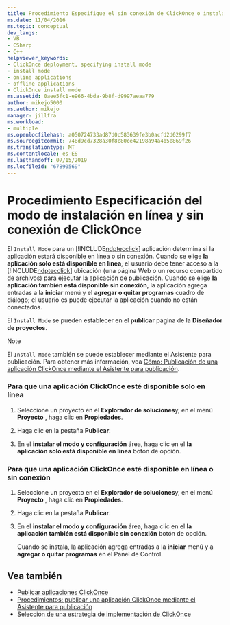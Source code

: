```yaml
---
title: Procedimiento Especifique el sin conexión de ClickOnce o instalar el modo en línea | Documentos de Microsoft
ms.date: 11/04/2016
ms.topic: conceptual
dev_langs:
- VB
- CSharp
- C++
helpviewer_keywords:
- ClickOnce deployment, specifying install mode
- install mode
- online applications
- offline applications
- ClickOnce install mode
ms.assetid: 0aee5fc1-e966-4bda-9b8f-d9997aeaa779
author: mikejo5000
ms.author: mikejo
manager: jillfra
ms.workload:
- multiple
ms.openlocfilehash: a050724733ad87d0c583639fe3b0acfd2d6299f7
ms.sourcegitcommit: 748d9cd7328a30f8c80ce42198a94a4b5e869f26
ms.translationtype: MT
ms.contentlocale: es-ES
ms.lasthandoff: 07/15/2019
ms.locfileid: "67890569"
---
```

# <a name="how-to-specify-the-clickonce-offline-or-online-install-mode"></a>Procedimiento Especificación del modo de instalación en línea y sin conexión de ClickOnce
El `Install Mode` para un [!INCLUDE[ndptecclick](../deployment/includes/ndptecclick_md.md)] aplicación determina si la aplicación estará disponible en línea o sin conexión. Cuando se elige **la aplicación solo está disponible en línea**, el usuario debe tener acceso a la [!INCLUDE[ndptecclick](../deployment/includes/ndptecclick_md.md)] ubicación (una página Web o un recurso compartido de archivos) para ejecutar la aplicación de publicación. Cuando se elige **la aplicación también está disponible sin conexión**, la aplicación agrega entradas a la **iniciar** menú y el **agregar o quitar programas** cuadro de diálogo; el usuario es puede ejecutar la aplicación cuando no están conectados.

El `Install Mode` se pueden establecer en el **publicar** página de la **Diseñador de proyectos**.

> [!NOTE]
> El `Install Mode` también se puede establecer mediante el Asistente para publicación. Para obtener más información, vea [Cómo: Publicación de una aplicación ClickOnce mediante el Asistente para publicación](../deployment/how-to-publish-a-clickonce-application-using-the-publish-wizard.md).

### <a name="to-make-a-clickonce-application-available-online-only"></a>Para que una aplicación ClickOnce esté disponible solo en línea

1. Seleccione un proyecto en el **Explorador de soluciones**y, en el menú **Proyecto** , haga clic en **Propiedades**.

2. Haga clic en la pestaña **Publicar**.

3. En el **instalar el modo y configuración** área, haga clic en el **la aplicación solo está disponible en línea** botón de opción.

### <a name="to-make-a-clickonce-application-available-online-or-offline"></a>Para que una aplicación ClickOnce esté disponible en línea o sin conexión

1. Seleccione un proyecto en el **Explorador de soluciones**y, en el menú **Proyecto** , haga clic en **Propiedades**.

2. Haga clic en la pestaña **Publicar**.

3. En el **instalar el modo y configuración** área, haga clic en el **la aplicación también está disponible sin conexión** botón de opción.

     Cuando se instala, la aplicación agrega entradas a la **iniciar** menú y a **agregar o quitar programas** en el Panel de Control.

## <a name="see-also"></a>Vea también
- [Publicar aplicaciones ClickOnce](../deployment/publishing-clickonce-applications.md)
- [Procedimientos: publicar una aplicación ClickOnce mediante el Asistente para publicación](../deployment/how-to-publish-a-clickonce-application-using-the-publish-wizard.md)
- [Selección de una estrategia de implementación de ClickOnce](../deployment/choosing-a-clickonce-deployment-strategy.md)